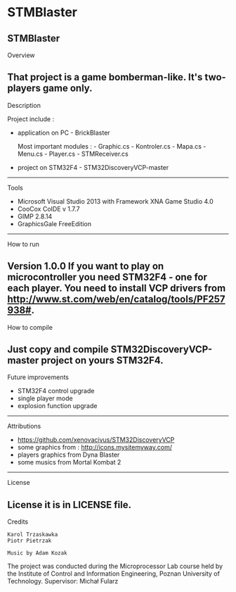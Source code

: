 # STMBlaster
STMBlaster
----------------------------------------------------------------------------------------------------------------------------------------------
Overview

That project is a game bomberman-like. It's two-players game only.
----------------------------------------------------------------------------------------------------------------------------------------------
Description

Project include :
- application on PC - BrickBlaster

	Most important modules :
		- Graphic.cs
		- Kontroler.cs
		- Mapa.cs
		- Menu.cs
		- Player.cs
		- STMReceiver.cs

- project on STM32F4 - STM32DiscoveryVCP-master
----------------------------------------------------------------------------------------------------------------------------------------------
Tools

- Microsoft Visual Studio 2013 with Framework XNA Game Studio 4.0 
- CooCox CoIDE v 1.7.7
- GIMP 2.8.14
- GraphicsGale FreeEdition
----------------------------------------------------------------------------------------------------------------------------------------------
How to run

Version 1.0.0 
If you want to play on microcontroller you need STM32F4 - one for each player.
You need to install VCP drivers from http://www.st.com/web/en/catalog/tools/PF257938#.
----------------------------------------------------------------------------------------------------------------------------------------------
How to compile

Just copy and compile STM32DiscoveryVCP-master project on yours STM32F4.
----------------------------------------------------------------------------------------------------------------------------------------------
Future improvements

- STM32F4 control upgrade
- single player mode 
- explosion function upgrade 
----------------------------------------------------------------------------------------------------------------------------------------------
Attributions

- https://github.com/xenovacivus/STM32DiscoveryVCP
- some graphics from : http://icons.mysitemyway.com/
- players graphics from Dyna Blaster 
- some musics from Mortal Kombat 2
----------------------------------------------------------------------------------------------------------------------------------------------
License

License it is in LICENSE file.
----------------------------------------------------------------------------------------------------------------------------------------------
Credits

    Karol Trzaskawka
    Piotr Pietrzak

	Music by Adam Kozak
	
The project was conducted during the Microprocessor Lab course held by the Institute of Control and Information Engineering, Poznan University of Technology.
Supervisor: Michał Fularz 
